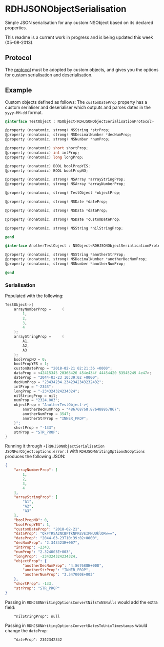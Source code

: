 RDHJSONObjectSerialisation
==========================

Simple JSON serialisation for any custom NSObject based on its declared properties.

This readme is a current work in progress and is being updated this week (05-08-2013).

Protocol
--------
The [protocol](RDHJSONObjectSerialisation/RDHJSONObjectSerialisationProtocol.h) must be adopted by custom objects, and gives you the options for custom serialisation and deserialisation.

Example
-------
Custom objects defined as follows:
The `customDateProp` property has a custom serialiser and deserialiser which outputs and parses dates in the `yyyy-MM-dd` format.
``` objective-c
@interface TestObject : NSObject<RDHJSONObjectSerialisationProtocol>

@property (nonatomic, strong) NSString *strProp;
@property (nonatomic, strong) NSDecimalNumber *decNumProp;
@property (nonatomic, strong) NSNumber *numProp;

@property (nonatomic) short shortProp;
@property (nonatomic) int intProp;
@property (nonatomic) long longProp;

@property (nonatomic) BOOL boolPropYES;
@property (nonatomic) BOOL boolPropNO;

@property (nonatomic, strong) NSArray *arrayStringProp;
@property (nonatomic, strong) NSArray *arrayNumberProp;

@property (nonatomic, strong) TestObject *objectProp;

@property (nonatomic, strong) NSDate *dateProp;

@property (nonatomic, strong) NSData *dataProp;

@property (nonatomic, strong) NSDate *customDateProp;

@property (nonatomic, strong) NSString *nilStringProp;

@end

@interface AnotherTestObject : NSObject<RDHJSONObjectSerialisationProtocol>

@property (nonatomic, strong) NSString *anotherStrProp;
@property (nonatomic, strong) NSDecimalNumber *anotherDecNumProp;
@property (nonatomic, strong) NSNumber *anotherNumProp;

@end
```
### Serialisation
Populated with the following:
``` objective-c
TestObject->{
    arrayNumberProp =     (
        1,
        2,
        3,
        4
    );
    arrayStringProp =     (
        A1,
        A2,
        A3
    );
    boolPropNO = 0;
    boolPropYES = 1;
    customDateProp = "2018-02-21 02:21:36 +0000";
    dataProp = <42415345 20363420 454e434f 44454420 53545249 4e47>;
    dateProp = "2044-03-23 10:39:02 +0000";
    decNumProp = "23434234.2342342343232432";
    intProp = "-2343";
    longProp = "-234324324234324";
    nilStringProp = nil;
    numProp = "2324.003";
    objectProp = "AnotherTestObject->{
        anotherDecNumProp = "486768768.876488867867";
        anotherNumProp = 3547;
        anotherStrProp = "INNER_PROP";
    }";
    shortProp = "-133";
    strProp = "STR_PROP";
}
```
Running it through `+[RDHJSONObjectSerialisation JSONForObject:options:error:]` with `RDHJSONWritingOptionsNoOptions` produces the following JSON:
``` json
{
    "arrayNumberProp": [
        1,
        2,
        3,
        4
    ],
    "arrayStringProp": [
        "A1",
        "A2",
        "A3"
    ],
    "boolPropNO": 0,
    "boolPropYES": 1,
    "customDateProp": "2018-02-21",
    "dataProp": "QkFTRSA2NCBFTkNPREVEIFNUUklORw==",
    "dateProp": "2044-03-23T10:39:02+0000",
    "decNumProp": "2.343423E+007",
    "intProp": -2343,
    "numProp": "2.324003E+003",
    "longProp": -234324324234324,
    "objectProp": {
        "anotherDecNumProp": "4.867688E+008",
        "anotherStrProp": "INNER_PROP",
        "anotherNumProp": "3.547000E+003"
    },
    "shortProp": -133,
    "strProp": "STR_PROP"
}
```
Passing in `RDHJSONWritingOptionsConvertNilsToNSNulls` would add the extra field:
```
	"nilStringProp": null
```
Passing in `RDHJSONWritingOptionsConvertDatesToUnixTimestamps` would change the `dateProp`:
```
	"dateProp": 2342342342
```

